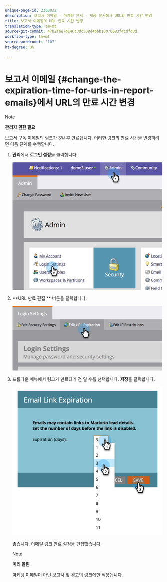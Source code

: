 ```yaml
---
unique-page-id: 2360032
description: 보고서 이메일 - 마케팅 문서 - 제품 문서에서 URL의 만료 시간 변경
title: 보고서 이메일의 URL 만료 시간 변경
translation-type: tm+mt
source-git-commit: 47b2fee7d146c3dc558d4bbb10070683f4cdfd3d
workflow-type: tm+mt
source-wordcount: '107'
ht-degree: 0%

---
```



# 보고서 이메일 {#change-the-expiration-time-for-urls-in-report-emails}에서 URL의 만료 시간 변경

>[!NOTE]
>
>**관리자 권한 필요**

보고서 구독 이메일의 링크가 3일 후 만료됩니다. 이러한 링크의 만료 시간을 변경하려면 다음 단계를 수행합니다.

1. **관리**&#x200B;에서 **로그인 설정**&#x200B;을 클릭합니다.

   ![](assets/image2014-9-16-14-3a44-3a57.png)

1. **URL 만료 편집 ** 버튼을 클릭합니다.

   ![](assets/image2014-9-16-14-3a45-3a1.png)

1. 드롭다운 메뉴에서 링크가 만료되기 전 일 수를 선택합니다. **저장**&#x200B;을 클릭합니다.

   ![](assets/image2014-9-16-14-3a45-3a5.png)

   좋습니다. 이메일 링크 만료 설정을 편집했습니다.

   >[!NOTE]
   >
   >**미리 알림**
   >
   >
   >마케팅 이메일이 아닌 보고서 및 경고의 링크에만 적용됩니다.

